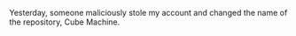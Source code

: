 Yesterday, someone maliciously stole my account and changed the name of the repository, Cube Machine.
